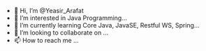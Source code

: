 - 👋 Hi, I’m @Yeasir_Arafat
- 👀 I’m interested in Java Programming...
- 🌱 I’m currently learning Core Java, JavaSE, Restful WS, Spring...
- 💞️ I’m looking to collaborate on ...
- 📫 How to reach me ...

<!---
AronnoDIU/AronnoDIU is a ✨ special ✨ repository because its `README.md` (this file) appears on your GitHub profile.
You can click the Preview link to take a look at your changes.
--->
